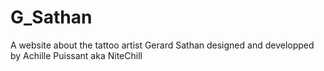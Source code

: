 # G_Sathan
A website about the tattoo artist Gerard Sathan designed and developped by Achille Puissant aka NiteChill
